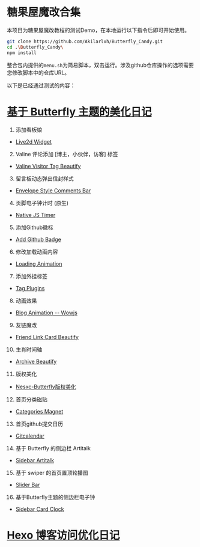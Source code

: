 # 糖果屋魔改合集
本项目为糖果屋魔改教程的测试Demo，在本地运行以下指令后即可开始使用。
```bash
git clone https://github.com/Akilarlxh/Butterfly_Candy.git
cd .\Butterfly_Candy\
npm install
```
整合包内提供的`menu.sh`为简易脚本，双击运行。涉及github仓库操作的选项需要您修改脚本中的仓库URL。

以下是已经通过测试的内容：
# [基于 Butterfly 主题的美化日记](https://akilar.top/posts/f99b208/)

1. 添加看板娘
  - [Live2d Widget](https://akilar.top/posts/5b8f515f/)
2. Valine 评论添加 [博主，小伙伴，访客] 标签
  - [Valine Visitor Tag Beautify](https://akilar.top/posts/d2222705/)
3. 留言板动态弹出信封样式
  - [Envelope Style Comments Bar](https://akilar.top/posts/e2d3c450/)
4. 页脚电子钟计时 (原生)
  - [Native JS Timer](https://akilar.top/posts/b941af/)
5. 添加Github徽标
  - [Add Github Badge](https://akilar.top/posts/e87ad7f8/)
6. 修改加载动画内容
  - [Loading Animation](https://akilar.top/posts/3d221bf2/)
7. 添加外挂标签
  - [Tag Plugins](https://akilar.top/posts/615e2dec/)
8. 动画效果
  - [Blog Animation -- Wowjs](https://akilar.top/posts/abab51cf/)
9. 友链魔改
  - [Friend Link Card Beautify](https://akilar.top/posts/57291286/)
10. 生肖时间轴
  - [Archive Beautify](https://akilar.top/posts/22257072/)
11. 版权美化
  - [Nesxc-Butterfly版权美化](https://www.nesxc.com/post/hexocc.html)
12. 首页分类磁贴
  - [Categories Magnet](https://akilar.top/posts/a9131002/)
13. 首页github提交日历
  - [Gitcalendar](https://akilar.top/posts/1f9c68c9/)
14. 基于 Butterfly 的侧边栏 Artitalk
  - [Sidebar Artitalk](https://akilar.top/posts/f1004b1d/)
15. 基于 swiper 的首页置顶轮播图
  - [Slider Bar](https://akilar.top/posts/8e1264d1/)
16. 基于Butterfly主题的侧边栏电子钟
  - [Sidebar Card Clock](https://akilar.top/posts/4e39cf4a/)

# [Hexo 博客访问优化日记](https://akilar.top/posts/7c16c4bb/)

